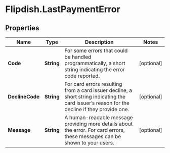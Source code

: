 # Flipdish.LastPaymentError

## Properties
Name | Type | Description | Notes
------------ | ------------- | ------------- | -------------
**Code** | **String** | For some errors that could be handled programmatically, a short string indicating the error code reported. | [optional] 
**DeclineCode** | **String** | For card errors resulting from a card issuer decline, a short string indicating the card issuer’s reason for the decline if they provide one. | [optional] 
**Message** | **String** | A human-readable message providing more details about the error. For card errors, these messages can be shown to your users. | [optional] 



